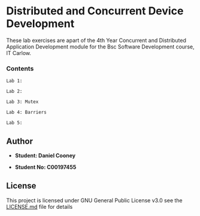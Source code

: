 # Distributed and Concurrent Device Development

These lab exercises are apart of the 4th Year Concurrent and Distributed Application Development module for the Bsc Software Development course, IT Carlow.


### Contents

```
Lab 1:
```
```
Lab 2:
```
```
Lab 3: Mutex
```
```
Lab 4: Barriers
```
```
Lab 5:
```

## Author

* **Student: Daniel Cooney**

* **Student No: C00197455**



## License

This project is licensed under GNU General Public License v3.0 see the [LICENSE.md](LICENSE.md) file for details
